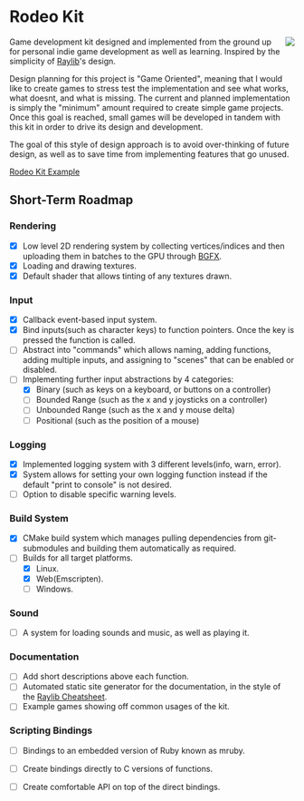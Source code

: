 
<!-- <img align="right" src="https://user-images.githubusercontent.com/11139432/233201393-5a683fd2-6661-4af9-a332-1b9b0d5e5edb.png" width="288px">  -->

# Rodeo Kit

<img align="right" src="https://user-images.githubusercontent.com/11139432/233207951-1c804cf4-365e-44e8-849d-9fc1a4c49be1.gif">  

Game development kit designed and implemented from the ground up for personal indie game development as well as learning. Inspired by the simplicity of [Raylib](https://www.raylib.com)'s design.

Design planning for this project is "Game Oriented", meaning that I would like to create games to stress test the implementation and see what works, what doesnt, and what is missing. The current and planned implementation is simply the "minimum" amount required to create simple game projects. Once this goal is reached, small games will be developed in tandem with this kit in order to drive its design and development.

The goal of this style of design approach is to avoid over-thinking of future design, as well as to save time from implementing features that go unused.

[Rodeo Kit Example](https://github.com/realtradam/rodeo_sample_game)  

## Short-Term Roadmap

### Rendering

- [x] Low level 2D rendering system by collecting vertices/indices and then uploading them in batches to the GPU through [BGFX](https://github.com/bkaradzic/bgfx).
- [x] Loading and drawing textures.
- [x] Default shader that allows tinting of any textures drawn.

### Input

- [x] Callback event-based input system.
- [x] Bind inputs(such as character keys) to function pointers. Once the key is pressed the function is called.
- [ ] Abstract into "commands" which allows naming, adding functions, adding multiple inputs, and assigning to "scenes" that can be enabled or disabled.  
- [ ] Implementing further input abstractions by 4 categories:  
    - [x] Binary (such as keys on a keyboard, or buttons on a controller)
    - [ ] Bounded Range (such as the x and y joysticks on a controller)
    - [ ] Unbounded Range (such as the x and y mouse delta)
    - [ ] Positional (such as the position of a mouse)

### Logging

- [x] Implemented logging system with 3 different levels(info, warn, error).
- [x] System allows for setting your own logging function instead if the default "print to console" is not desired.
- [ ] Option to disable specific warning levels.

### Build System

- [x] CMake build system which manages pulling dependencies from git-submodules and building them automatically as required.
- [ ] Builds for all target platforms.
    - [x] Linux.
    - [x] Web(Emscripten).
    - [ ] Windows.

### Sound

- [ ] A system for loading sounds and music, as well as playing it.

### Documentation

- [ ] Add short descriptions above each function.
- [ ] Automated static site generator for the documentation, in the style of the [Raylib Cheatsheet](https://www.raylib.com/cheatsheet/cheatsheet.html).
- [ ] Example games showing off common usages of the kit.

### Scripting Bindings

- [ ] Bindings to an embedded version of Ruby known as mruby.
- [ ] Create bindings directly to C versions of functions.
- [ ] Create comfortable API on top of the direct bindings.


